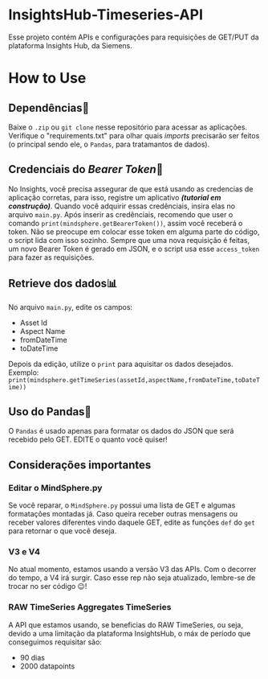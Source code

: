 # InsightsHub-Timeseries-API
Esse projeto contém APIs e configurações para requisições de GET/PUT da plataforma Insights Hub, da Siemens. 

# How to Use
## Dependências🧵
Baixe o `.zip` ou `git clone` nesse repositório para acessar as aplicações. Verifique o "requirements.txt" para olhar quais *imports* precisarão ser feitos (o principal sendo ele, o `Pandas`, para tratamantos de dados).
## Credenciais do ***Bearer Token***🔐
No Insights, você precisa assegurar de que está usando as credencias de aplicação corretas, para isso, registre um aplicativo ***(tutorial em construção)***. Quando você adquirir essas credênciais, insira elas no arquivo `main.py`.
Após inserir as credênciais, recomendo que user o comando `print(mindsphere.getBearerToken())`, assim você receberá o token. Não se preocupe em colocar esse token em alguma parte do código, o script lida com isso sozinho. Sempre que uma nova requisição é feitas, um novo Bearer Token é gerado em JSON, e o script usa esse `access_token` para fazer as requisições.
## Retrieve dos dados📊
No arquivo `main.py`, edite os campos: 
- Asset Id
- Aspect Name
- fromDateTime
- toDateTime

Depois da edição, utilize o `print` para aquisitar os dados desejados.
Exemplo: `print(mindsphere.getTimeSeries(assetId,aspectName,fromDateTime,toDateTime))`

## Uso do Pandas🐼
O `Pandas` é usado apenas para formatar os dados do JSON que será recebido pelo GET. EDITE o quanto você quiser!

## Considerações importantes
### Editar o MindSphere.py
Se você reparar, o `MindSphere.py` possui uma lista de GET e algumas formatações montadas já. Caso queira receber outras mensagens ou receber valores diferentes vindo daquele GET, edite as funções `def` do `get` para retornar o que você deseja.
### V3 e V4
No atual momento, estamos usando a versão V3 das APIs. Com o decorrer do tempo, a V4 irá surgir. Caso esse rep não seja atualizado, lembre-se de trocar no ser código 😉!
### RAW TimeSeries Aggregates TimeSeries
A API que estamos usando, se beneficias do RAW TimeSeries, ou seja, devido a uma limitação da plataforma InsightsHub, o máx de período que conseguimos requisitar são: 
- 90 dias
- 2000 datapoints
